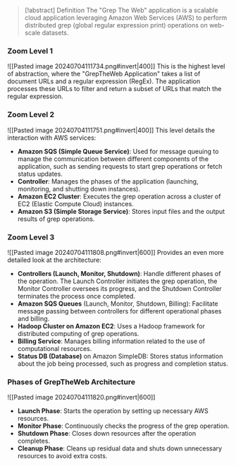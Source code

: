 > [!abstract] Definition
> The "Grep The Web" application is a scalable cloud application leveraging Amazon Web Services (AWS) to perform distributed grep (global regular expression print) operations on web-scale datasets. 

### Zoom Level 1
![[Pasted image 20240704111734.png#invert|400]]
This is the highest level of abstraction, where the "GrepTheWeb Application" takes a list of document URLs and a regular expression (RegEx). The application processes these URLs to filter and return a subset of URLs that match the regular expression.
### Zoom Level 2
![[Pasted image 20240704111751.png#invert|400]]
This level details the interaction with AWS services:
- **Amazon SQS (Simple Queue Service)**: Used for message queuing to manage the communication between different components of the application, such as sending requests to start grep operations or fetch status updates.
- **Controller**: Manages the phases of the application (launching, monitoring, and shutting down instances).
- **Amazon EC2 Cluster**: Executes the grep operation across a cluster of EC2 (Elastic Compute Cloud) instances.
- **Amazon S3 (Simple Storage Service)**: Stores input files and the output results of grep operations.
### Zoom Level 3
![[Pasted image 20240704111808.png#invert|600]]
Provides an even more detailed look at the architecture:

- **Controllers (Launch, Monitor, Shutdown)**: Handle different phases of the operation. The Launch Controller initiates the grep operation, the Monitor Controller oversees its progress, and the Shutdown Controller terminates the process once completed.
- **Amazon SQS Queues** (Launch, Monitor, Shutdown, Billing): Facilitate message passing between controllers for different operational phases and billing.
- **Hadoop Cluster on Amazon EC2**: Uses a Hadoop framework for distributed computing of grep operations.
- **Billing Service**: Manages billing information related to the use of computational resources.
- **Status DB (Database)** on Amazon SimpleDB: Stores status information about the job being processed, such as progress and completion status.

### Phases of GrepTheWeb Architecture
![[Pasted image 20240704111820.png#invert|600]]
- **Launch Phase**: Starts the operation by setting up necessary AWS resources.
- **Monitor Phase**: Continuously checks the progress of the grep operation.
- **Shutdown Phase**: Closes down resources after the operation completes.
- **Cleanup Phase**: Cleans up residual data and shuts down unnecessary resources to avoid extra costs.